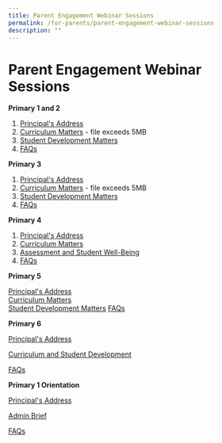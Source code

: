 ```yaml
---
title: Parent Engagement Webinar Sessions
permalink: /for-parents/parent-engagement-webinar-sessions
description: ""
---
```

# **Parent Engagement Webinar Sessions**


**Primary 1 and 2**  

1. [Principal's Address](/files/Principals%20Address.pdf)  
2. [Curriculum Matters](https://cedarpri-moe-edu-sg-admin.cwp.sg/qql/slot/u536/Parents/2022/P1%20and%20P2%20Parent%20Engagement/2.%20Curriculum%20Matters.pdf)  - file exceeds 5MB    
3. [Student Development Matters](/files/Student%20Development%20and%20Well-Being.pdf)   
4. [FAQs](/files/P3%20FAQs.pdf) 

  

**Primary 3**  

1. [Principal's Address](/files/P3_Principals%20Address.pdf)  
2. [Curriculum Matters](https://cedarpri-moe-edu-sg-admin.cwp.sg/qql/slot/u536/Parents/2022/P3%20Parent%20Engagement/2.%20P3%20Curriculum%20Matters.pdf)  - file exceeds 5MB   
3. [Student Development Matters](/files/P3%20Student%20Development%20Matters.pdf)   
4. [FAQs](https://cedarpri-moe-edu-sg-admin.cwp.sg/qql/slot/u536/Parents/2022/P3%20Parent%20Engagement/4.%20P3%20FAQs.pdf)  


**Primary 4**  

1. [Principal's Address](/files/P4%20Principals%20Address%20(1).pdf)    
2. [Curriculum Matters](/files/P4%20Curriculum%20Matters%20(1).pdf)  
3. [Assessment and Student Well-Being](/files/P4%20Assessment%20%20Student%20Well-Being.pdf)  
4. [FAQs](/files/P4%20FAQs.pdf)  

**Primary 5**  

[Principal's Address](/files/P5%20Principals%20Address.pdf)  
[Curriculum Matters](/files/P5%20%20Curriculum%20Matters.pdf)  
[Student Development Matters](/files/P5%20AYH%20Student%20Development%20Matters.pdf) 
[FAQs](/files/P5%202022%20Parents%20Engagement%20FAQs.pdf)  
  
  

**Primary 6**   

[Principal's Address](https://cedarpri-moe-edu-sg-admin.cwp.sg/qql/slot/u536/Parents/2022/P6%20Parent%20Engagement/1.%20P6%20Parent%20Engagement_Principals%20Address.pdf)  

[Curriculum and Student Development](https://cedarpri-moe-edu-sg-admin.cwp.sg/qql/slot/u536/Parents/2022/P6%20Parent%20Engagement/2.%20P6%20Parent%20Engagement_Curriculum%20and%20Student%20Development.pdf)  

[FAQs](https://cedarpri-moe-edu-sg-admin.cwp.sg/qql/slot/u536/Parents/2022/P6%20Parent%20Engagement/3.%20P6%20Parent%20Engagement_FAQs.pdf)  

  

**Primary 1 Orientation**  

[Principal's Address](https://cedarpri-moe-edu-sg-admin.cwp.sg/qql/slot/u536/Parents/2022/P1%20Orientation/P1%202022_Orientation_Principals%20Address.pdf)  

[Admin Brief](https://cedarpri-moe-edu-sg-admin.cwp.sg/qql/slot/u536/Parents/2022/P1%20Orientation/P1%202022_%20Orientation%20Admin%20Brief.pdf)  

[FAQs](https://cedarpri-moe-edu-sg-admin.cwp.sg/qql/slot/u536/Parents/2022/P1%20Orientation/P1%202022%20Orientation%20FAQs.pdf)